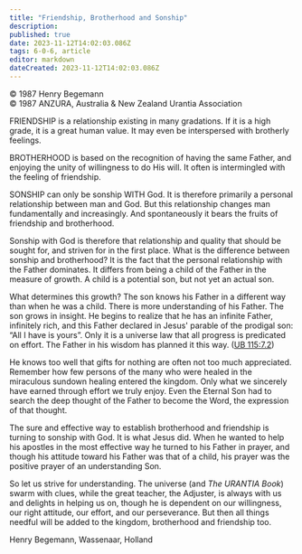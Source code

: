 ```yaml
---
title: "Friendship, Brotherhood and Sonship"
description: 
published: true
date: 2023-11-12T14:02:03.086Z
tags: 6-0-6, article
editor: markdown
dateCreated: 2023-11-12T14:02:03.086Z
---
```


<p class="v-card v-sheet theme--light gray lighten-3 px-2 py-1">© 1987 Henry Begemann<br>© 1987 ANZURA, Australia & New Zealand Urantia Association</p>

FRIENDSHIP is a relationship existing in many gradations. If it is a high grade, it is a great human value. It may even be interspersed with brotherly feelings.

BROTHERHOOD is based on the recognition of having the same Father, and enjoying the unity of willingness to do His will. It often is intermingled with the feeling of friendship.

SONSHIP can only be sonship WITH God. It is therefore primarily a personal relationship between man and God. But this relationship changes man fundamentally and increasingly. And spontaneously it bears the fruits of friendship and brotherhood.

Sonship with God is therefore that relationship and quality that should be sought for, and striven for in the first place. What is the difference between sonship and brotherhood? It is the fact that the personal relationship with the Father dominates. It differs from being a child of the Father in the measure of growth. A child is a potential son, but not yet an actual son.

What determines this growth? The son knows his Father in a different way than when he was a child. There is more understanding of his Father. The son grows in insight. He begins to realize that he has an infinite Father, infinitely rich, and this Father declared in Jesus' parable of the prodigal son: “All I have is yours”. Only it is a universe law that all progress is predicated on effort. The Father in his wisdom has planned it this way. ([UB 115:7.2](/en/The_Urantia_Book/115#p7_2))

He knows too well that gifts for nothing are often not too much appreciated. Remember how few persons of the many who were healed in the miraculous sundown healing entered the kingdom. Only what we sincerely have earned through effort we truly enjoy. Even the Eternal Son had to search the deep thought of the Father to become the Word, the expression of that thought.

The sure and effective way to establish brotherhood and friendship is turning to sonship with God. It is what Jesus did. When he wanted to help his apostles in the most effective way he turned to his Father in prayer, and though his attitude toward his Father was that of a child, his prayer was the positive prayer of an understanding Son.

So let us strive for understanding. The universe (and _The URANTIA Book_) swarm with clues, while the great teacher, the Adjuster, is always with us and delights in helping us on, though he is dependent on our willingness, our right attitude, our effort, and our perseverance. But then all things needful will be added to the kingdom, brotherhood and friendship too.

Henry Begemann, Wassenaar, Holland